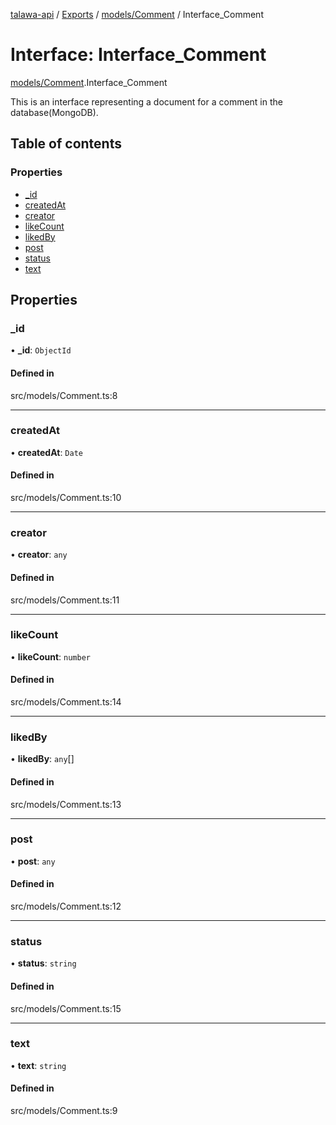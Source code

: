 [talawa-api](../README.md) / [Exports](../modules.md) / [models/Comment](../modules/models_Comment.md) / Interface\_Comment

# Interface: Interface\_Comment

[models/Comment](../modules/models_Comment.md).Interface_Comment

This is an interface representing a document for a comment in the database(MongoDB).

## Table of contents

### Properties

- [\_id](models_Comment.Interface_Comment.md#_id)
- [createdAt](models_Comment.Interface_Comment.md#createdat)
- [creator](models_Comment.Interface_Comment.md#creator)
- [likeCount](models_Comment.Interface_Comment.md#likecount)
- [likedBy](models_Comment.Interface_Comment.md#likedby)
- [post](models_Comment.Interface_Comment.md#post)
- [status](models_Comment.Interface_Comment.md#status)
- [text](models_Comment.Interface_Comment.md#text)

## Properties

### \_id

• **\_id**: `ObjectId`

#### Defined in

src/models/Comment.ts:8

___

### createdAt

• **createdAt**: `Date`

#### Defined in

src/models/Comment.ts:10

___

### creator

• **creator**: `any`

#### Defined in

src/models/Comment.ts:11

___

### likeCount

• **likeCount**: `number`

#### Defined in

src/models/Comment.ts:14

___

### likedBy

• **likedBy**: `any`[]

#### Defined in

src/models/Comment.ts:13

___

### post

• **post**: `any`

#### Defined in

src/models/Comment.ts:12

___

### status

• **status**: `string`

#### Defined in

src/models/Comment.ts:15

___

### text

• **text**: `string`

#### Defined in

src/models/Comment.ts:9
